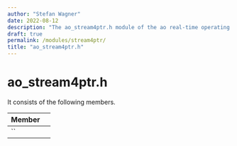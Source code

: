 ```yaml
---
author: "Stefan Wagner"
date: 2022-08-12
description: "The ao_stream4ptr.h module of the ao real-time operating system."
draft: true
permalink: /modules/stream4ptr/
title: "ao_stream4ptr.h"
---
```


# ao_stream4ptr.h

It consists of the following members.

| Member | |
|--------|-|
| `` | |

